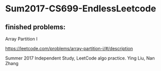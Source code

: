 # Sum2017-CS699-EndlessLeetcode
## finished problems: ##
Array Partition I

https://leetcode.com/problems/array-partition-i/#/description



Summer 2017 Independent Study, LeetCode algo practice. Ying Liu, Nan Zhang
